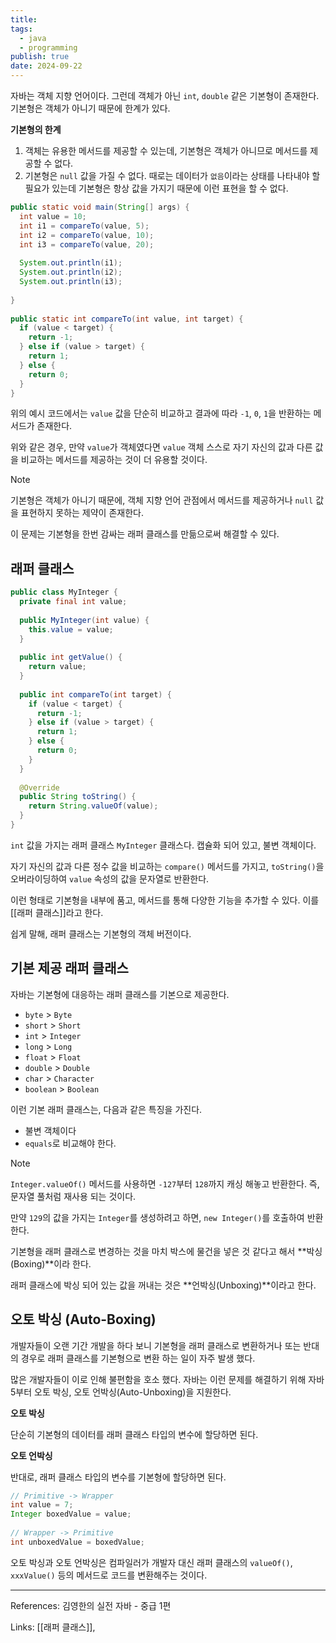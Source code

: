 ```yaml
---
title: 
tags:
  - java
  - programming
publish: true
date: 2024-09-22
---
```

자바는 객체 지향 언어이다. 그런데 객체가 아닌 `int`, `double` 같은 기본형이 존재한다. 기본형은 객체가 아니기 때문에 한계가 있다.

**기본형의 한계**

1. 객체는 유용한 메서드를 제공할 수 있는데, 기본형은 객체가 아니므로 메서드를 제공할 수 없다. 
2. 기본형은 `null` 값을 가질 수 없다. 때로는 데이터가 `없음`이라는 상태를 나타내야 할 필요가 있는데 기본형은 항상 값을 가지기 때문에 이런 표현을 할 수 없다.

```java
public static void main(String[] args) {  
  int value = 10;  
  int i1 = compareTo(value, 5);  
  int i2 = compareTo(value, 10);  
  int i3 = compareTo(value, 20);  
  
  System.out.println(i1);  
  System.out.println(i2);  
  System.out.println(i3);  
  
}  
  
public static int compareTo(int value, int target) {  
  if (value < target) {  
    return -1;  
  } else if (value > target) {  
    return 1;  
  } else {  
    return 0;  
  }  
}
```

위의 예시 코드에서는 `value` 값을 단순히 비교하고 결과에 따라 `-1`, `0`, `1`을 반환하는 메서드가 존재한다.

위와 같은 경우, 만약 `value`가 객체였다면 `value` 객체 스스로 자기 자신의 값과 다른 값을 비교하는 메서드를 제공하는 것이 더 유용할 것이다.

> [!note]
> 기본형은 객체가 아니기 때문에, 객체 지향 언어 관점에서 메서드를 제공하거나 `null` 값을 표현하지 못하는 제약이 존재한다.
> 
> 이 문제는 기본형을 한번 감싸는 래퍼 클래스를 만듦으로써 해결할 수 있다.

## 래퍼 클래스

```java
public class MyInteger {  
  private final int value;  
  
  public MyInteger(int value) {  
    this.value = value;  
  }  
  
  public int getValue() {  
    return value;  
  }  
  
  public int compareTo(int target) {  
    if (value < target) {  
      return -1;  
    } else if (value > target) {  
      return 1;  
    } else {  
      return 0;  
    }  
  }  
  
  @Override  
  public String toString() {  
    return String.valueOf(value);  
  }  
}
```

`int` 값을 가지는 래퍼 클래스 `MyInteger` 클래스다. 캡슐화 되어 있고, 불변 객체이다.

자기 자신의 값과 다른 정수 값을 비교하는 `compare()` 메서드를 가지고, `toString()`을 오버라이딩하여 `value` 속성의 값을 문자열로 반환한다.

이런 형태로 기본형을 내부에 품고, 메서드를 통해 다양한 기능을 추가할 수 있다. 이를 [[래퍼 클래스]]라고 한다.

쉽게 말해, 래퍼 클래스는 기본형의 객체 버전이다.

## 기본 제공 래퍼 클래스

자바는 기본형에 대응하는 래퍼 클래스를 기본으로 제공한다.

- `byte` > `Byte`
- `short` > `Short`
- `int` > `Integer`
- `long` > `Long`
- `float` > `Float`
- `double` > `Double`
- `char` > `Character`
- `boolean` > `Boolean`

이런 기본 래퍼 클래스는, 다음과 같은 특징을 가진다.
- 불변 객체이다
- `equals`로 비교해야 한다.

> [!note]
> `Integer.valueOf()` 메서드를 사용하면 `-127`부터 `128`까지 캐싱 해놓고 반환한다. 즉, 문자열 풀처럼 재사용 되는 것이다. 
> 
> 만약 `129`의 값을 가지는 `Integer`를 생성하려고 하면, `new Integer()`를 호출하여 반환한다.

기본형을 래퍼 클래스로 변경하는 것을 마치 박스에 물건을 넣은 것 같다고 해서 **박싱(Boxing)**이라 한다.

래퍼 클래스에 박싱 되어 있는 값을 꺼내는 것은 **언박싱(Unboxing)**이라고 한다.

## 오토 박싱 (Auto-Boxing)

개발자들이 오랜 기간 개발을 하다 보니 기본형을 래퍼 클래스로 변환하거나 또는 반대의 경우로 래퍼 클래스를 기본형으로 변환 하는 일이 자주 발생 했다.

많은 개발자들이 이로 인해 불편함을 호소 했다. 자바는 이런 문제를 해결하기 위해 자바 5부터 오토 박싱, 오토 언박싱(Auto-Unboxing)을 지원한다.

**오토 박싱**

단순히 기본형의 데이터를 래퍼 클래스 타입의 변수에 할당하면 된다.

**오토 언박싱**

반대로, 래퍼 클래스 타입의 변수를 기본형에 할당하면 된다.

```java
// Primitive -> Wrapper  
int value = 7;  
Integer boxedValue = value;
  
// Wrapper -> Primitive  
int unboxedValue = boxedValue;
```

오토 박싱과 오토 언박싱은 컴파일러가 개발자 대신 래퍼 클래스의 `valueOf()`, `xxxValue()` 등의 메서드로 코드를 변환해주는 것이다.

---
References: 김영한의 실전 자바 - 중급 1편

Links: [[래퍼 클래스]], 